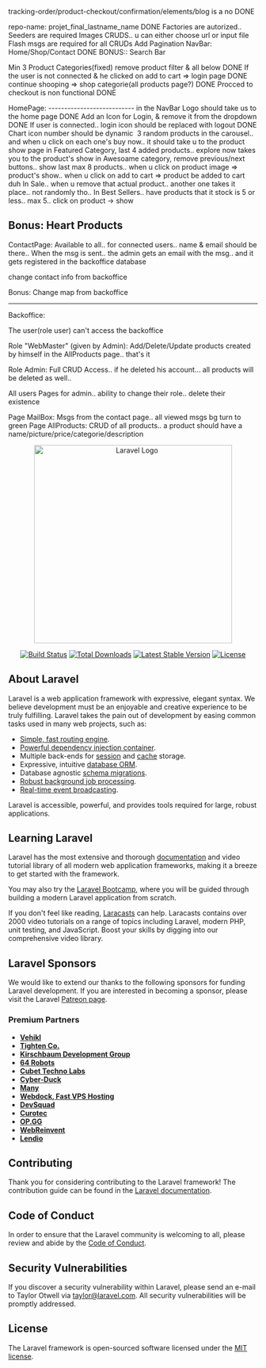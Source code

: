 tracking-order/product-checkout/confirmation/elements/blog is a no ⁡⁢⁣⁢DONE ⁡⁢⁣⁡


repo-name: projet_final_lastname_name ⁡⁢⁣⁢DONE⁡
Factories are autorized.. Seeders are required 
Images CRUDS.. u can either choose url or input file
Flash msgs are required for all CRUDs
Add Pagination 
NavBar: Home/Shop/Contact ⁡⁢⁣⁢DONE⁡
BONUS:: Search Bar

Min 3 Product Categories(fixed)
remove product filter & all below ⁡⁢⁣⁡⁢⁣⁢DONE⁡
If the user is not connected & he clicked on add to cart => login page ⁡⁢⁣⁢DONE⁡
continue shooping => shop categorie(all products page?) ⁡⁢⁣⁢DONE⁡
Procced to checkout is non functional ⁡⁢⁣⁢DONE⁡

HomePage:  ---------------------------
in the NavBar Logo should take us to the home page ⁡⁢⁣⁡⁢⁣⁢DONE⁡
Add an Icon for Login, & remove it from the dropdown ⁡⁢⁣⁢DONE⁡
If user is connected.. login icon should be replaced with logout ⁡⁢⁣⁣DONE⁡
Chart icon number should be dynamic ⁡⁢⁣⁢
3 random products in the carousel.. and when u click on each one's buy now.. it should take u to the product show page
in Featured Category, last 4 added products.. explore now takes you to the product's show
in Awesoame category, remove previous/next buttons.. show last max 8 products.. when u click on product image => product's show.. when u click on add to cart => product be added to cart duh
In Sale.. when u remove that actual product.. another one takes it place.. not randomly tho.. 
In Best Sellers.. have products that it stock is 5 or less.. max 5.. click on product -> show

Bonus: Heart Products 
----------------------------------------
ContactPage: 
Available to all.. for connected users.. name & email should be there..
When the msg is sent.. the admin gets an email with the msg.. and it gets registered in the backoffice database

change contact info from backoffice 

Bonus: Change map from backoffice

------------------------------------
Backoffice:

The user(role user) can't access the backoffice

Role "WebMaster" (given by Admin): Add/Delete/Update products created by himself in the AllProducts page.. that's it

Role Admin: Full CRUD Access.. if he deleted his account... all products will be deleted as well..

All users Pages for admin.. ability to change their role.. delete their existence

Page MailBox: Msgs from the contact page.. all viewed msgs bg turn to green 
Page AllProducts: CRUD of all products.. a product should have a name/picture/price/categorie/description


















<p align="center"><a href="https://laravel.com" target="_blank"><img src="https://raw.githubusercontent.com/laravel/art/master/logo-lockup/5%20SVG/2%20CMYK/1%20Full%20Color/laravel-logolockup-cmyk-red.svg" width="400" alt="Laravel Logo"></a></p>

<p align="center">
<a href="https://github.com/laravel/framework/actions"><img src="https://github.com/laravel/framework/workflows/tests/badge.svg" alt="Build Status"></a>
<a href="https://packagist.org/packages/laravel/framework"><img src="https://img.shields.io/packagist/dt/laravel/framework" alt="Total Downloads"></a>
<a href="https://packagist.org/packages/laravel/framework"><img src="https://img.shields.io/packagist/v/laravel/framework" alt="Latest Stable Version"></a>
<a href="https://packagist.org/packages/laravel/framework"><img src="https://img.shields.io/packagist/l/laravel/framework" alt="License"></a>
</p>

## About Laravel

Laravel is a web application framework with expressive, elegant syntax. We believe development must be an enjoyable and creative experience to be truly fulfilling. Laravel takes the pain out of development by easing common tasks used in many web projects, such as:

- [Simple, fast routing engine](https://laravel.com/docs/routing).
- [Powerful dependency injection container](https://laravel.com/docs/container).
- Multiple back-ends for [session](https://laravel.com/docs/session) and [cache](https://laravel.com/docs/cache) storage.
- Expressive, intuitive [database ORM](https://laravel.com/docs/eloquent).
- Database agnostic [schema migrations](https://laravel.com/docs/migrations).
- [Robust background job processing](https://laravel.com/docs/queues).
- [Real-time event broadcasting](https://laravel.com/docs/broadcasting).

Laravel is accessible, powerful, and provides tools required for large, robust applications.

## Learning Laravel

Laravel has the most extensive and thorough [documentation](https://laravel.com/docs) and video tutorial library of all modern web application frameworks, making it a breeze to get started with the framework.

You may also try the [Laravel Bootcamp](https://bootcamp.laravel.com), where you will be guided through building a modern Laravel application from scratch.

If you don't feel like reading, [Laracasts](https://laracasts.com) can help. Laracasts contains over 2000 video tutorials on a range of topics including Laravel, modern PHP, unit testing, and JavaScript. Boost your skills by digging into our comprehensive video library.

## Laravel Sponsors

We would like to extend our thanks to the following sponsors for funding Laravel development. If you are interested in becoming a sponsor, please visit the Laravel [Patreon page](https://patreon.com/taylorotwell).

### Premium Partners

- **[Vehikl](https://vehikl.com/)**
- **[Tighten Co.](https://tighten.co)**
- **[Kirschbaum Development Group](https://kirschbaumdevelopment.com)**
- **[64 Robots](https://64robots.com)**
- **[Cubet Techno Labs](https://cubettech.com)**
- **[Cyber-Duck](https://cyber-duck.co.uk)**
- **[Many](https://www.many.co.uk)**
- **[Webdock, Fast VPS Hosting](https://www.webdock.io/en)**
- **[DevSquad](https://devsquad.com)**
- **[Curotec](https://www.curotec.com/services/technologies/laravel/)**
- **[OP.GG](https://op.gg)**
- **[WebReinvent](https://webreinvent.com/?utm_source=laravel&utm_medium=github&utm_campaign=patreon-sponsors)**
- **[Lendio](https://lendio.com)**

## Contributing

Thank you for considering contributing to the Laravel framework! The contribution guide can be found in the [Laravel documentation](https://laravel.com/docs/contributions).

## Code of Conduct

In order to ensure that the Laravel community is welcoming to all, please review and abide by the [Code of Conduct](https://laravel.com/docs/contributions#code-of-conduct).

## Security Vulnerabilities

If you discover a security vulnerability within Laravel, please send an e-mail to Taylor Otwell via [taylor@laravel.com](mailto:taylor@laravel.com). All security vulnerabilities will be promptly addressed.

## License

The Laravel framework is open-sourced software licensed under the [MIT license](https://opensource.org/licenses/MIT).
